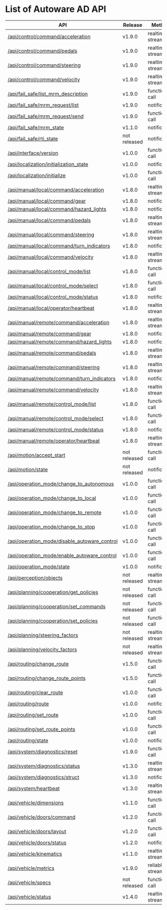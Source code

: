 # List of Autoware AD API

| API                                                                                              | Release      | Method          |
| ------------------------------------------------------------------------------------------------ | ------------ | --------------- |
| [/api/control/command/acceleration](./api/control/command/acceleration.md)                       | v1.9.0       | realtime stream |
| [/api/control/command/pedals](./api/control/command/pedals.md)                                   | v1.9.0       | realtime stream |
| [/api/control/command/steering](./api/control/command/steering.md)                               | v1.9.0       | realtime stream |
| [/api/control/command/velocity](./api/control/command/velocity.md)                               | v1.9.0       | realtime stream |
| [/api/fail_safe/list_mrm_description](./api/fail_safe/list_mrm_description.md)                   | v1.9.0       | function call   |
| [/api/fail_safe/mrm_request/list](./api/fail_safe/mrm_request/list.md)                           | v1.9.0       | notification    |
| [/api/fail_safe/mrm_request/send](./api/fail_safe/mrm_request/send.md)                           | v1.9.0       | function call   |
| [/api/fail_safe/mrm_state](./api/fail_safe/mrm_state.md)                                         | v1.1.0       | notification    |
| [/api/fail_safe/rti_state](./api/fail_safe/rti_state.md)                                         | not released | notification    |
| [/api/interface/version](./api/interface/version.md)                                             | v1.0.0       | function call   |
| [/api/localization/initialization_state](./api/localization/initialization_state.md)             | v1.0.0       | notification    |
| [/api/localization/initialize](./api/localization/initialize.md)                                 | v1.0.0       | function call   |
| [/api/manual/local/command/acceleration](./api/manual/local/command/acceleration.md)             | v1.8.0       | realtime stream |
| [/api/manual/local/command/gear](./api/manual/local/command/gear.md)                             | v1.8.0       | notification    |
| [/api/manual/local/command/hazard_lights](./api/manual/local/command/hazard_lights.md)           | v1.8.0       | notification    |
| [/api/manual/local/command/pedals](./api/manual/local/command/pedals.md)                         | v1.8.0       | realtime stream |
| [/api/manual/local/command/steering](./api/manual/local/command/steering.md)                     | v1.8.0       | realtime stream |
| [/api/manual/local/command/turn_indicators](./api/manual/local/command/turn_indicators.md)       | v1.8.0       | notification    |
| [/api/manual/local/command/velocity](./api/manual/local/command/velocity.md)                     | v1.8.0       | realtime stream |
| [/api/manual/local/control_mode/list](./api/manual/local/control_mode/list.md)                   | v1.8.0       | function call   |
| [/api/manual/local/control_mode/select](./api/manual/local/control_mode/select.md)               | v1.8.0       | function call   |
| [/api/manual/local/control_mode/status](./api/manual/local/control_mode/status.md)               | v1.8.0       | notification    |
| [/api/manual/local/operator/heartbeat](./api/manual/local/operator/heartbeat.md)                 | v1.8.0       | realtime stream |
| [/api/manual/remote/command/acceleration](./api/manual/remote/command/acceleration.md)           | v1.8.0       | realtime stream |
| [/api/manual/remote/command/gear](./api/manual/remote/command/gear.md)                           | v1.8.0       | notification    |
| [/api/manual/remote/command/hazard_lights](./api/manual/remote/command/hazard_lights.md)         | v1.8.0       | notification    |
| [/api/manual/remote/command/pedals](./api/manual/remote/command/pedals.md)                       | v1.8.0       | realtime stream |
| [/api/manual/remote/command/steering](./api/manual/remote/command/steering.md)                   | v1.8.0       | realtime stream |
| [/api/manual/remote/command/turn_indicators](./api/manual/remote/command/turn_indicators.md)     | v1.8.0       | notification    |
| [/api/manual/remote/command/velocity](./api/manual/remote/command/velocity.md)                   | v1.8.0       | realtime stream |
| [/api/manual/remote/control_mode/list](./api/manual/remote/control_mode/list.md)                 | v1.8.0       | function call   |
| [/api/manual/remote/control_mode/select](./api/manual/remote/control_mode/select.md)             | v1.8.0       | function call   |
| [/api/manual/remote/control_mode/status](./api/manual/remote/control_mode/status.md)             | v1.8.0       | notification    |
| [/api/manual/remote/operator/heartbeat](./api/manual/remote/operator/heartbeat.md)               | v1.8.0       | realtime stream |
| [/api/motion/accept_start](./api/motion/accept_start.md)                                         | not released | function call   |
| [/api/motion/state](./api/motion/state.md)                                                       | not released | notification    |
| [/api/operation_mode/change_to_autonomous](./api/operation_mode/change_to_autonomous.md)         | v1.0.0       | function call   |
| [/api/operation_mode/change_to_local](./api/operation_mode/change_to_local.md)                   | v1.0.0       | function call   |
| [/api/operation_mode/change_to_remote](./api/operation_mode/change_to_remote.md)                 | v1.0.0       | function call   |
| [/api/operation_mode/change_to_stop](./api/operation_mode/change_to_stop.md)                     | v1.0.0       | function call   |
| [/api/operation_mode/disable_autoware_control](./api/operation_mode/disable_autoware_control.md) | v1.0.0       | function call   |
| [/api/operation_mode/enable_autoware_control](./api/operation_mode/enable_autoware_control.md)   | v1.0.0       | function call   |
| [/api/operation_mode/state](./api/operation_mode/state.md)                                       | v1.0.0       | notification    |
| [/api/perception/objects](./api/perception/objects.md)                                           | not released | realtime stream |
| [/api/planning/cooperation/get_policies](./api/planning/cooperation/get_policies.md)             | not released | function call   |
| [/api/planning/cooperation/set_commands](./api/planning/cooperation/set_commands.md)             | not released | function call   |
| [/api/planning/cooperation/set_policies](./api/planning/cooperation/set_policies.md)             | not released | function call   |
| [/api/planning/steering_factors](./api/planning/steering_factors.md)                             | not released | realtime stream |
| [/api/planning/velocity_factors](./api/planning/velocity_factors.md)                             | not released | realtime stream |
| [/api/routing/change_route](./api/routing/change_route.md)                                       | v1.5.0       | function call   |
| [/api/routing/change_route_points](./api/routing/change_route_points.md)                         | v1.5.0       | function call   |
| [/api/routing/clear_route](./api/routing/clear_route.md)                                         | v1.0.0       | function call   |
| [/api/routing/route](./api/routing/route.md)                                                     | v1.0.0       | notification    |
| [/api/routing/set_route](./api/routing/set_route.md)                                             | v1.0.0       | function call   |
| [/api/routing/set_route_points](./api/routing/set_route_points.md)                               | v1.0.0       | function call   |
| [/api/routing/state](./api/routing/state.md)                                                     | v1.0.0       | notification    |
| [/api/system/diagnostics/reset](./api/system/diagnostics/reset.md)                               | v1.9.0       | function call   |
| [/api/system/diagnostics/status](./api/system/diagnostics/status.md)                             | v1.3.0       | realtime stream |
| [/api/system/diagnostics/struct](./api/system/diagnostics/struct.md)                             | v1.3.0       | notification    |
| [/api/system/heartbeat](./api/system/heartbeat.md)                                               | v1.3.0       | realtime stream |
| [/api/vehicle/dimensions](./api/vehicle/dimensions.md)                                           | v1.1.0       | function call   |
| [/api/vehicle/doors/command](./api/vehicle/doors/command.md)                                     | v1.2.0       | function call   |
| [/api/vehicle/doors/layout](./api/vehicle/doors/layout.md)                                       | v1.2.0       | function call   |
| [/api/vehicle/doors/status](./api/vehicle/doors/status.md)                                       | v1.2.0       | notification    |
| [/api/vehicle/kinematics](./api/vehicle/kinematics.md)                                           | v1.1.0       | realtime stream |
| [/api/vehicle/metrics](./api/vehicle/metrics.md)                                                 | v1.9.0       | reliable stream |
| [/api/vehicle/specs](./api/vehicle/specs.md)                                                     | not released | function call   |
| [/api/vehicle/status](./api/vehicle/status.md)                                                   | v1.4.0       | realtime stream |
